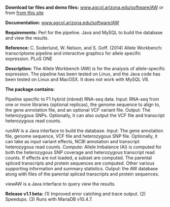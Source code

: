 **Download tar files and demo files:** www.agcol.arizona.edu/software/AW or from [from this site](https://github.com/csoderlund/AW/releases)

**Documentation:** www.agcol.arizona.edu/software/AW

**Requirements:** Perl for the pipeline. Java and MySQL to build the database and view the results.

**Reference:** C. Soderlund, W. Nelson, and S. Goff. (2014) Allele Workbench: transcriptome pipeline 
	and interactive graphics for allele specific expression. PLoS ONE
	
**Description:** The Allele Workbench (AW) is for the analysis of allele-specific expression. 
The pipeline has been tested on Linux, and the Java code has been tested on Linux and MacOSX. 
It does not work with MySQL V8.

**The package contains:**

Pipeline specific to F1 hybrid (inbred) RNA-seq data.
	Input: RNA-seq from one or more libraries (optional replicas), 
		the genome sequence to align to, the gene annotation file, 
		and an optional VCF variant file.
    Output: The heterozygous SNPs. Optionally, it can also output the VCF file and 
    	transcript heterozygous read counts. 
    	
runAW is a Java interface to build the database.
    Input: The gene annotation file, genome sequence, VCF file and heterozygous SNP file. 
    	Optionally, it can take as input variant effects, NCBI annotation and transcript 
    	heterozygous read counts.
    Compute: Allele Imbalance (AI) is computed for both the heterozygous SNP coverage and 
    	heterozygous transcript read counts. If effects are not loaded, a subset are computed. 
    	The parental spliced transcripts and protein sequences are computed. 
    	Other various supporting information and summary statistics.
    Output: the AW database along with files of the parental spliced transcripts and 
    	protein sequences. 

viewAW is a Java interface to query view the results. 

**Release v1.1 beta:** (1) Improved error catching and trace output. (2) Speedups. (3) Runs with MariaDB v10.4.7.
